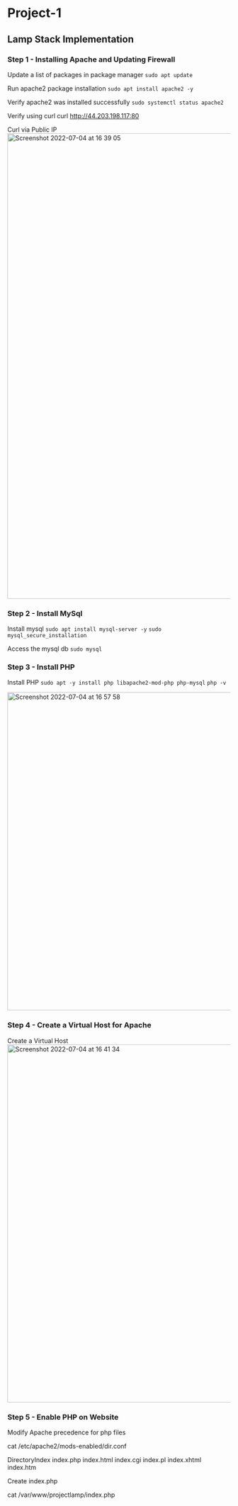 # Project-1

## Lamp Stack Implementation

### Step 1 - Installing Apache and Updating Firewall

Update a list of packages in package manager
`sudo apt update`

Run apache2 package installation
`sudo apt install apache2 -y`

Verify apache2 was installed successfully
`sudo systemctl status apache2`

Verify using curl
curl http://44.203.198.117:80

Curl via Public IP
<img width="1052" alt="Screenshot 2022-07-04 at 16 39 05" src="https://user-images.githubusercontent.com/105384023/177186405-251139e1-2101-4baf-adaf-d0504e7790fe.png">

### Step 2 - Install MySql
Install mysql
`sudo apt install mysql-server -y`
`sudo mysql_secure_installation`

Access the mysql db
`sudo mysql`

### Step 3 - Install PHP
Install PHP
`sudo apt -y install php libapache2-mod-php php-mysql`
`php -v`

<img width="719" alt="Screenshot 2022-07-04 at 16 57 58" src="https://user-images.githubusercontent.com/105384023/177188845-de5d1cac-ebef-4b82-aa6a-7518f1eb6f9d.png">

### Step 4 - Create a Virtual Host for Apache
Create a Virtual Host
<img width="809" alt="Screenshot 2022-07-04 at 16 41 34" src="https://user-images.githubusercontent.com/105384023/177189699-50fc269b-b76d-4467-8e39-01dbf4390942.png">

### Step 5 - Enable PHP on Website
Modify Apache precedence for php files

cat /etc/apache2/mods-enabled/dir.conf

<IfModule mod_dir.c>
        DirectoryIndex index.php index.html index.cgi index.pl index.xhtml index.htm
</IfModule>

Create index.php

cat /var/www/projectlamp/index.php
<?php
phpinfo();

<img width="1068" alt="Screenshot 2022-07-04 at 17 10 34" src="https://user-images.githubusercontent.com/105384023/177190385-401fdfb1-ad15-405d-be7f-50587afe88ef.png">
